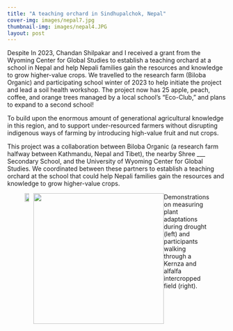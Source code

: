 ```yaml
---
title: "A teaching orchard in Sindhupalchok, Nepal"
cover-img: images/nepal7.jpg
thumbnail-img: images/nepal4.JPG
layout: post
---
```


Despite In 2023, Chandan Shilpakar and I received a grant from the Wyoming Center for Global Studies to establish a teaching orchard at a school in Nepal and help Nepali families gain the resources and knowledge to grow higher-value crops. We travelled to the research farm (Biloba Organic) and participating school winter of 2023 to help initiate the project and lead a soil health workshop. The project now has 25 apple, peach, coffee, and orange trees managed by a local school’s “Eco-Club,” and plans to expand to a second school!

To build upon the enormous amount of generational agricultural knowledge in this region, and to support under-resourced farmers without disrupting indigenous ways of farming by introducing high-value fruit and nut crops.

This project was a collaboration between Biloba Organic (a research farm halfway between Kathmandu, Nepal and Tibet), the nearby Shree ___ Secondary School, and the University of Wyoming Center for Global Studies. We coordinated between these partners to establish a teaching orchard at the school that could help Nepali families gain the resources and knowledge to grow higher-value crops. 

<figure class="half" style="display:flex">
    <img style="width:48%" src="../images/fieldday_2.HEIC">
    <img style="width:300px" src="../images/fieldday3.jpg">
    <figcaption>Demonstrations on measuring plant adaptations during drought (left) and participants walking through a Kernza and alfalfa intercropped field (right).</figcaption>
</figure>